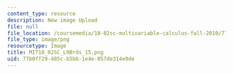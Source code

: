 ```yaml
---
content_type: resource
description: New image Upload
file: null
file_location: /coursemedia/18-02sc-multivariable-calculus-fall-2010/77b0ff29485cb5bb1e4e057de314e9de_MIT18_02SC_L9Brds_15.png
file_type: image/png
resourcetype: Image
title: MIT18_02SC_L9Brds_15.png
uid: 77b0ff29-485c-b5bb-1e4e-057de314e9de
---
```

